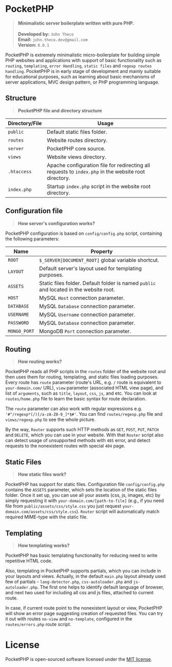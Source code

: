 # PocketPHP

> **Minimalistic server boilerplate written with pure PHP.**
> <br>
> <br>
> **Developed by:** `John Theco`<br>
> **Email:** `john.theco.dev@gmail.com`<br>
> **Version:** `0.0.1`<br>

PocketPHP is extremely minimalistic micro-boilerplate for building simple PHP websites and applications with support of basic functionality such as `routing`, `templating`, `error Handling`, `static files` and `regexp routes handling`. PocketPHP is in early stage of development and mainly suitable for educational purposes, such as learning about basic mechanisms of server applications, MVC design pattern, or PHP programming language.

## Structure

> **PocketPHP file and directory structure**

| **Directory/File** | **Usage** |
| ------------- | --------- |
| `public` | Default static files folder. |
| `routes` | Website routes directory. |
| `server` | PocketPHP core source. |
| `views`  | Website views directory. |
| `.htaccess` | Apache configuration file for redirecting all requests to `index.php` in the website root directory. |
| `index.php` | Startup `index.php` script in the website root directory. |

## Configuration file

> **How server's configuration works?**

PocketPHP configuration is based on `config/config.php` script, containing the following parameters:

| **Name** | **Property** |
| -------- | ------------ |
| `ROOT`   | `$_SERVER[DOCUMENT_ROOT]` global variable shortcut. |
| `LAYOUT` | Default server's layout used for templating purposes. |
| `ASSETS` | Static files folder. Default folder is named `public` and located in the website root. |
| `HOST` | MySQL `Host` connection parameter. |
| `DATABASE` | MySQL `Database` connection parameter. |
| `USERNAME` | MySQL `Username` connection parameter. |
| `PASSWORD` | MySQL `Database` connection parameter. |
| `MONGO_PORT` | MongoDB `Port` connection parameter. |

## Routing

> **How routing works?**

PocketPHP reads all PHP scripts in the `routes` folder of the website root and then uses them for routing, templating, and static files loading purposes. Every route has `route` parameter (route's URL, e.g. `/` route is equivalent to `your-domain.com/` URL), `view` parameter (associated HTML view page), and list of `arguments`, such as `title`, `layout`, `css`, `js`, and etc. You can look at `routes/home.php` file to learn the basic syntax for route declaration.

The `route` parameter can also work with regular expressions e.g. `'#^/regexp*(/)[/a-zA-Z0-9_]*$#'`. You can find `routes/regexp.php` file and `views/regexp.php` to see the whole picture.

By the way, `Router` supports such HTTP methods as `GET`, `POST`, `PUT`, `PATCH` and `DELETE`, which you can use in your website. With that `Router` script also can detect usage of unsupported methods with `405` error, and detect requests to the nonexistent routes with special `404` page.


## Static Files

> **How static files work?**

PocketPHP has support for static files. Configuration file `config/config.php` contains the `ASSETS` parameter, which sets the location of the static files folder. Once it set up, you can use all your assets (css, js, images, etc) by simply requesting it with `your-domain.com/[path-to-file]` (e.g., if you need file from `public/assets/css/style.css` you just request `your-domain.com/assets/css/style.css`). `Router` script will automatically match required MIME-type with the static file.

## Templating

> **How templating works?**

PocketPHP has basic templating functionality for reducing need to write repetitive HTML code. 

Also, templating in PocketPHP supports partials, which you can include in your layouts and views. Actually, in the default `main.php` layout already used few of partials - `lang-detector.php`, `css-autoloader.php` and `js-autoloader.php`. The first one helps to identify default language of browser, and next two used for including all css and js files, attached to current route.

In case, if current route point to the nonexistent layout or view, PocketPHP will show an error page suggesting creation of requested files. You can try it out with routes `no-view` and `no-template`, configured in the `routes/errors.php` route script.


# License

PocketPHP is open-sourced software licensed under the [MIT license](https://opensource.org/licenses/MIT).